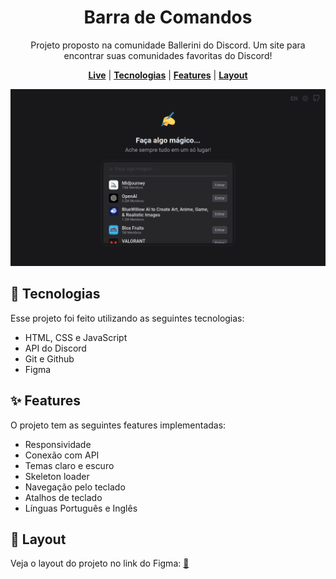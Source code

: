 [live]: https://dreisss.github.io/ballerini/monthly/2023/april

<div align="center">

# Barra de Comandos

Projeto proposto na comunidade Ballerini do Discord. Um site para encontrar suas
comunidades favoritas do Discord!

[**Live**][live] | [**Tecnologias**](#rocket-tecnologias) | [**Features**](#sparkles-features) | [**Layout**](#art-layout)

[![preview](./preview.png)][live]

</div>

## :rocket: Tecnologias

Esse projeto foi feito utilizando as seguintes tecnologias:

- HTML, CSS e JavaScript
- API do Discord
- Git e Github
- Figma

## :sparkles: Features

O projeto tem as seguintes features implementadas:

- Responsividade
- Conexão com API
- Temas claro e escuro
- Skeleton loader
- Navegação pelo teclado
- Atalhos de teclado
- Línguas Português e Inglês

## :art: Layout

Veja o layout do projeto no link do Figma: [:link:](https://www.figma.com/community/file/1225204988453832602)
